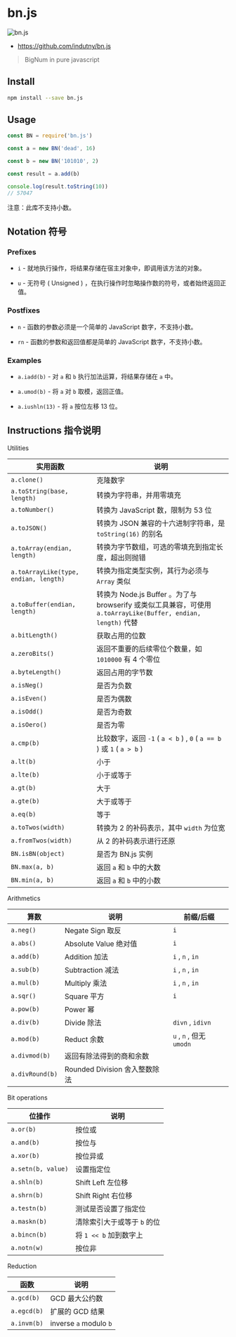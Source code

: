 # bn.js

![bn.js](https://github.com/indutny/bn.js/raw/master/logo.png)

- <https://github.com/indutny/bn.js>

> BigNum in pure javascript

## Install

```sh
npm install --save bn.js
```

## Usage

```js
const BN = require('bn.js')

const a = new BN('dead', 16)

const b = new BN('101010', 2)

const result = a.add(b)

console.log(result.toString(10))
// 57047
```

注意：此库不支持小数。

## Notation 符号

### Prefixes

- `i` - 就地执行操作，将结果存储在宿主对象中，即调用该方法的对象。

- `u` - 无符号 ( Unsigned ) ，在执行操作时忽略操作数的符号，或者始终返回正值。

### Postfixes

- `n` - 函数的参数必须是一个简单的 JavaScript 数字，不支持小数。

- `rn` - 函数的参数和返回值都是简单的 JavaScript 数字，不支持小数。

### Examples

- `a.iadd(b)` - 对 `a` 和 `b` 执行加法运算，将结果存储在 `a` 中。

- `a.umod(b)` - 将 `a` 对 `b` 取模，返回正值。

- `a.iushln(13)` - 将 `a` 按位左移 13 位。

## Instructions 指令说明

Utilities

实用函数 | 说明
-|-
`a.clone()` | 克隆数字
`a.toString(base, length)` | 转换为字符串，并用零填充
`a.toNumber()` | 转换为 JavaScript 数，限制为 53 位
`a.toJSON()` | 转换为 JSON 兼容的十六进制字符串，是 `toString(16)` 的别名
`a.toArray(endian, length)` | 转换为字节数组，可选的零填充到指定长度，超出则抛错
`a.toArrayLike(type, endian, length)` | 转换为指定类型实例，其行为必须与 `Array` 类似
`a.toBuffer(endian, length)` | 转换为 Node.js Buffer 。为了与 browserify 或类似工具兼容，可使用 `a.toArrayLike(Buffer, endian, length)` 代替
`a.bitLength()` | 获取占用的位数
`a.zeroBits()` | 返回不重要的后续零位个数量，如 `1010000` 有 4 个零位
`a.byteLength()` | 返回占用的字节数
`a.isNeg()` | 是否为负数
`a.isEven()` | 是否为偶数
`a.isOdd()` | 是否为奇数
`a.isOero()` | 是否为零
`a.cmp(b)` | 比较数字，返回 `-1` ( `a < b` ) , `0` ( `a == b` ) 或 `1` ( `a > b` )
`a.lt(b)` | 小于
`a.lte(b)` | 小于或等于
`a.gt(b)` | 大于
`a.gte(b)` | 大于或等于
`a.eq(b)` | 等于
`a.toTwos(width)` | 转换为 2 的补码表示，其中 `width` 为位宽
`a.fromTwos(width)` | 从 2 的补码表示进行还原
`BN.isBN(object)` | 是否为 BN.js 实例
`BN.max(a, b)` | 返回 `a` 和 `b` 中的大数
`BN.min(a, b)` | 返回 `a` 和 `b` 中的小数

Arithmetics 

算数 | 说明 | 前缀/后缀
-|-|-
`a.neg()` | Negate Sign 取反 | `i`
`a.abs()` | Absolute Value 绝对值 | `i`
`a.add(b)` | Addition 加法 | `i` , `n` , `in`
`a.sub(b)` | Subtraction 减法 | `i` , `n` , `in`
`a.mul(b)` | Multiply 乘法 | `i` , `n` , `in`
`a.sqr()` | Square 平方 | `i`
`a.pow(b)` | Power 幂
`a.div(b)` | Divide 除法 | `divn` , `idivn`
`a.mod(b)` | Reduct 余数 | `u` , `n` , 但无 `umodn`
`a.divmod(b)` | 返回有除法得到的商和余数
`a.divRound(b)` | Rounded Division 舍入整数除法

Bit operations

位操作 | 说明
-|-
`a.or(b)` | 按位或
`a.and(b)` | 按位与
`a.xor(b)` | 按位异或
`a.setn(b, value)` | 设置指定位
`a.shln(b)` | Shift Left 左位移
`a.shrn(b)` | Shift Right 右位移
`a.testn(b)` | 测试是否设置了指定位
`a.maskn(b)` | 清除索引大于或等于 `b` 的位
`a.bincn(b)` | 将 `1 << b` 加到数字上
`a.notn(w)` | 按位非

Reduction

函数 | 说明
-|-
`a.gcd(b)` | GCD 最大公约数
`a.egcd(b)` | 扩展的 GCD 结果
`a.invm(b)` | inverse `a` modulo `b`

